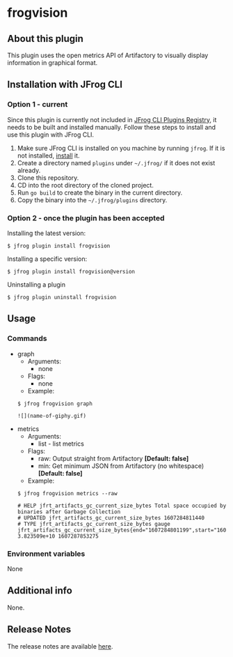 # frogvision

## About this plugin
This plugin uses the open metrics API of Artifactory to visually display information in graphical format.

## Installation with JFrog CLI
### Option 1 - current
Since this plugin is currently not included in [JFrog CLI Plugins Registry](https://github.com/jfrog/jfrog-cli-plugins-reg), it needs to be built and installed manually. Follow these steps to install and use this plugin with JFrog CLI.
1. Make sure JFrog CLI is installed on you machine by running ```jfrog```. If it is not installed, [install](https://jfrog.com/getcli/) it.
2. Create a directory named ```plugins``` under ```~/.jfrog/``` if it does not exist already.
3. Clone this repository.
4. CD into the root directory of the cloned project.
5. Run ```go build``` to create the binary in the current directory.
6. Copy the binary into the ```~/.jfrog/plugins``` directory.

### Option 2 - once the plugin has been accepted
Installing the latest version:

`$ jfrog plugin install frogvision`

Installing a specific version:

`$ jfrog plugin install frogvision@version`

Uninstalling a plugin

`$ jfrog plugin uninstall frogvision`

## Usage
### Commands
* graph
    - Arguments:
        - none
    - Flags:
        - none
    - Example:
    ```
   $ jfrog frogvision graph

    ![](name-of-giphy.gif)
    ```
* metrics
    - Arguments:
        - list - list metrics
    - Flags:
        - raw: Output straight from Artifactory **[Default: false]**
        - min: Get minimum JSON from Artifactory (no whitespace) **[Default: false]**
    - Example:
    ```
  $ jfrog frogvision metrics --raw

  # HELP jfrt_artifacts_gc_current_size_bytes Total space occupied by binaries after Garbage Collection
  # UPDATED jfrt_artifacts_gc_current_size_bytes 1607284811440
  # TYPE jfrt_artifacts_gc_current_size_bytes gauge
  jfrt_artifacts_gc_current_size_bytes{end="1607284801199",start="1607284800142",status="COMPLETED",type="FULL"} 3.823509e+10 1607287853275  
  ```

### Environment variables
None

## Additional info
None.

## Release Notes
The release notes are available [here](RELEASE.md).
